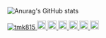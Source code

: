 ![Anurag's GitHub stats](https://github-readme-stats.vercel.app/api?username=tmk815&show_icons=true&theme=radical)


<p align="left"> 
  <a href="https://github.com/tmk815/tmk815/">
    <img src="https://komarev.com/ghpvc/?username=tmk815" alt="tmk815" />
  </a>
  <a href="http://twitter.com/tmk815">
    <img height="20" src="https://img.shields.io/twitter/follow/tmk815?label=Twitter&logo=twitter&style=flat" />
  </a>
  <a href="https://github.com/tmk815">
    <img height="20" src="https://img.shields.io/github/followers/tmk815?label=follow&logo=github&style=flat" />
  </a>
  <a href="https://www.reddit.com/user/tmk815">
    <img height="20" src="https://img.shields.io/reddit/user-karma/combined/tmk815?label=Reddit&logo=reddit&style=flat" />
  </a>
  <a href="https://stackoverflow.com/users/5720201/tmk815">
    <img height="20" src="https://img.shields.io/stackexchange/stackoverflow/r/5720201?label=StackOverflow&logo=stack-overflow&style=flat" />
  </a>
  <a href="http://qiita.com/tmk815">
    <img height="20" src="https://qiita-badge.apiapi.app/s/tmk815/posts.svg" />
  </a>
  <//qiita.com/tmk815">
    <img height="20" src="https://qiita-badge.apiapi.app/s/tmk815/contributions.svg" />
  </a>
</p>
